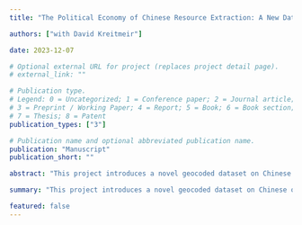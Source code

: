 ```yaml
---
title: "The Political Economy of Chinese Resource Extraction: A New Dataset"

authors: ["with David Kreitmeir"]

date: 2023-12-07

# Optional external URL for project (replaces project detail page).
# external_link: ""

# Publication type.
# Legend: 0 = Uncategorized; 1 = Conference paper; 2 = Journal article;
# 3 = Preprint / Working Paper; 4 = Report; 5 = Book; 6 = Book section;
# 7 = Thesis; 8 = Patent
publication_types: ["3"]

# Publication name and optional abbreviated publication name.
publication: "Manuscript"
publication_short: ""

abstract: "This project introduces a novel geocoded dataset on Chinese overseas mining and exploration projects. We construct a firm-commodity-mining-project level dataset by 1) identifying the set of overseas mining projects from official records from the Chinese Ministry of Commerce website, 2) their overseas geolocation, and 3) linking the project owners to administrative firm-level datasets from China, including firm-commodity-year level customs records. The result is the most comprehensive and granular dataset on Chinese overseas mining projects to date, allowing us to provide new empirical insights into the process behind China’s mining investments and their economic and social impact in the host countries."

summary: "This project introduces a novel geocoded dataset on Chinese overseas mining and exploration projects. We construct a firm-commodity-mining-project level dataset by 1) identifying the set of overseas mining projects from official records from the Chinese Ministry of Commerce website, 2) their overseas geolocation, and 3) linking the project owners to administrative firm-level datasets from China, including firm-commodity-year level customs records. The result is the most comprehensive and granular dataset on Chinese overseas mining projects to date, allowing us to provide new empirical insights into the process behind China’s mining investments and their economic and social impact in the host countries."

featured: false
---
```

